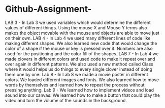 # Github-Assignment-
LAB 3 - In Lab 3 we used variables which would determine the different values of different things. Using the mouse X and Mouse Y terms also makes the object movable with the mouse and objects are able to move just on their own. 
LAB 4 - In Lab 4 we used many different lines of code like making different shapes. We also learned new code that would change the color of a shape if the mouse or key is pressed over it. Numbers are also used for the positioning and the color fill of the shapes. 
LAB 7 - In Lab 4 we made clovers in different colors and used code to make it repeat over and over again in different patterns. We also used a new method called Class where it would helps us do things to every single clover instead of doing them one by one. 
Lab 8 - In Lab 8 we made a movie poster in different colors. We loaded different images and fonts. We also learned how to move words by themselves and learned how to repeat the process without pressing anything. 
Lab 9 - We learned how to implement videos and load sound into our canvas. We learned how to make a button that could play the video and turn the volume of the sounds in the background.
